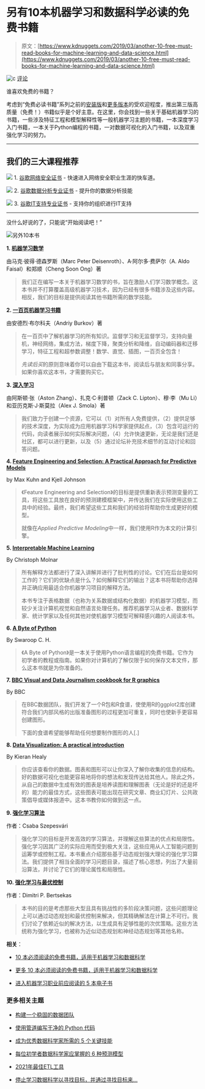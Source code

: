 # 另有10本机器学习和数据科学必读的免费书籍

> 原文：[https://www.kdnuggets.com/2019/03/another-10-free-must-read-books-for-machine-learning-and-data-science.html](https://www.kdnuggets.com/2019/03/another-10-free-must-read-books-for-machine-learning-and-data-science.html)

![c](../Images/3d9c022da2d331bb56691a9617b91b90.png) [评论](#comments)

谁喜欢免费的书籍？

考虑到“免费必读书籍”系列之前的[安装版](/2017/04/10-free-must-read-books-machine-learning-data-science.html)和[更多版本](/2018/05/10-more-free-must-read-books-for-machine-learning-and-data-science.html)的受欢迎程度，推出第三版高质量（免费！）书籍似乎是个好主意。在这里，你会找到一些关于基础机器学习的书籍，一些涉及特征工程和模型解释性等一般机器学习主题的书籍，一本深度学习入门书籍，一本关于Python编程的书籍，一对数据可视化的入门书籍，以及双重强化学习的努力。

* * *

## 我们的三大课程推荐

![](../Images/0244c01ba9267c002ef39d4907e0b8fb.png) 1\. [谷歌网络安全证书](https://www.kdnuggets.com/google-cybersecurity) - 快速进入网络安全职业生涯的快车道。

![](../Images/e225c49c3c91745821c8c0368bf04711.png) 2\. [谷歌数据分析专业证书](https://www.kdnuggets.com/google-data-analytics) - 提升你的数据分析技能

![](../Images/0244c01ba9267c002ef39d4907e0b8fb.png) 3\. [谷歌IT支持专业证书](https://www.kdnuggets.com/google-itsupport) - 支持你的组织进行IT支持

* * *

没什么好说的了，只能说“开始阅读吧！”

![另外10本书](../Images/b27a3df4ed804dd5b23d090bb219d8a8.png)

**1\. [机器学习数学](https://mml-book.com/)**

由马克·彼得·德森罗斯（Marc Peter Deisenroth）、A·阿尔多·费萨尔（A. Aldo Faisal）和郑顺（Cheng Soon Ong）著

> 我们正在编写一本关于机器学习数学的书，旨在激励人们学习数学概念。这本书并不打算覆盖高级机器学习技术，因为已经有很多书籍涉及这些内容。相反，我们的目标是提供阅读其他书籍所需的数学技能。

**2\. [一百页机器学习书籍](http://themlbook.com/wiki/doku.php)**

由安德烈·布尔科夫（Andriy Burkov）著

> 在一百页中了解机器学习的所有知识。监督学习和无监督学习，支持向量机，神经网络，集成方法，梯度下降，聚类分析和降维，自动编码器和迁移学习，特征工程和超参数调整！数学、直觉、插图，一百页全包含！
> 
> *先读后买*的原则意味着你可以自由下载这本书，阅读后与朋友和同事分享。如果你喜欢这本书，才需要购买它。

**3\. [深入学习](http://d2l.ai/)**

由阿斯顿·张（Aston Zhang）、扎克·C·利普顿（Zack C. Lipton）、穆·李（Mu Li）和亚历克斯·J·斯莫拉（Alex J. Smola）著

> 我们致力于创建一个资源，它可以（1）对所有人免费提供，（2）提供足够的技术深度，为实际成为应用机器学习科学家提供起点，（3）包含可运行的代码，向读者展示如何实际解决问题，（4）允许快速更新，无论是我们还是社区，都可以进行更新，以及（5）通过论坛补充技术细节的互动讨论和回答问题。

**4\. [Feature Engineering and Selection: A Practical Approach for Predictive Models](https://bookdown.org/max/FES/)**

by Max Kuhn and Kjell Johnson

> 《Feature Engineering and Selection》的目标是提供重新表示预测变量的工具，将这些工具放在良好的预测建模框架中，并传达我们在实际使用这些工具中的经验。最终，我们希望这些工具和我们的经验将帮助你生成更好的模型。
> 
> 就像在*Applied Predictive Modeling*中一样，我们使用R作为本文的计算引擎。

**5\. [Interpretable Machine Learning](https://christophm.github.io/interpretable-ml-book/)**

By Christoph Molnar

> 所有解释方法都进行了深入讲解并进行了批判性的讨论。它们在后台是如何工作的？它们的优缺点是什么？如何解释它们的输出？这本书将帮助你选择并正确应用最适合你机器学习项目的解释方法。
> 
> 本书专注于表格数据（也称为关系数据或结构化数据）的机器学习模型，而较少关注计算机视觉和自然语言处理任务。推荐机器学习从业者、数据科学家、统计学家以及任何其他对使机器学习模型可解释感兴趣的人阅读本书。

**6\. [A Byte of Python](https://python.swaroopch.com/)**

By Swaroop C. H.

> 《A Byte of Python》是一本关于使用Python语言编程的免费书籍。它作为初学者的教程或指南。如果你对计算机的了解仅限于如何保存文本文件，那么这本书就是为你准备的。

**7\. [BBC Visual and Data Journalism cookbook for R graphics](https://bbc.github.io/rcookbook/)**

By BBC

> 在BBC数据团队，我们开发了一个R包和R食谱，使使用R的ggplot2库创建符合我们内部风格的出版准备图形的过程更加可重复，同时也使新手更容易创建图形。
> 
> 下面的食谱希望能够帮助任何想要制作图形的人[.]

**8\. [Data Visualization: A practical introduction](https://socviz.co/index.html)**

By Kieran Healy

> 你应该查看你的数据。图表和图形可以让你深入了解你收集的信息的结构。好的数据可视化也能更容易地将你的想法和发现传达给其他人。除此之外，从自己的数据中生成有效的图表是培养读图和理解图表（无论是好的还是坏的）能力的最佳方式，这些图表可能出现在研究文章、商业幻灯片、公共政策倡导或媒体报道中。这本书教你如何做到这一点。

**9\. [强化学习算法](https://sites.ualberta.ca/~szepesva/RLBook.html)**

作者：Csaba Szepesvári

> 强化学习的目标是开发高效的学习算法，并理解这些算法的优点和局限性。强化学习因其广泛的实际应用而受到极大关注，这些应用从人工智能问题到运筹学或控制工程。本书重点介绍那些基于动态规划强大理论的强化学习算法。我们提供了相当全面的学习问题目录，描述了核心思想，列出了大量前沿算法，并讨论了它们的理论属性和局限性。

**10\. [强化学习与最优控制](http://web.mit.edu/dimitrib/www/RLbook.html)**

作者：Dimitri P. Bertsekas

> 本书的目的是考虑那些大型且具有挑战性的多阶段决策问题，这些问题理论上可以通过动态规划和最优控制来解决，但其精确解法在计算上不可行。我们讨论了依赖近似的解决方法，以生成具有足够性能的次优策略。这些方法统称为强化学习，也被称为近似动态规划和神经动态规划等其他名称。

**相关**：

+   [10 本必须阅读的免费书籍，适用于机器学习和数据科学](/2017/04/10-free-must-read-books-machine-learning-data-science.html)

+   [更多 10 本必须阅读的免费书籍，适用于机器学习和数据科学](/2018/05/10-more-free-must-read-books-for-machine-learning-and-data-science.html)

+   [进入机器学习职业前应阅读的 5 本电子书](/2016/10/5-free-ebooks-machine-learning-career.html)

### 更多相关主题

+   [构建一个稳固的数据团队](https://www.kdnuggets.com/2021/12/build-solid-data-team.html)

+   [使用管道编写干净的 Python 代码](https://www.kdnuggets.com/2021/12/write-clean-python-code-pipes.html)

+   [成为优秀数据科学家所需的 5 个关键技能](https://www.kdnuggets.com/2021/12/5-key-skills-needed-become-great-data-scientist.html)

+   [每位初学者数据科学家应掌握的 6 种预测模型](https://www.kdnuggets.com/2021/12/6-predictive-models-every-beginner-data-scientist-master.html)

+   [2021年最佳ETL工具](https://www.kdnuggets.com/2021/12/mozart-best-etl-tools-2021.html)

+   [停止学习数据科学以寻找目标，并通过寻找目标来…](https://www.kdnuggets.com/2021/12/stop-learning-data-science-find-purpose.html)
